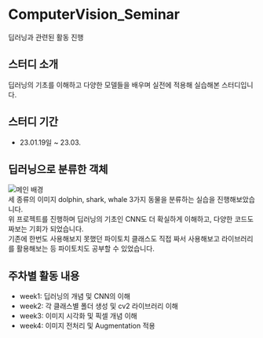 # ComputerVision_Seminar
딥러닝과 관련된 활동 진행


## 스터디 소개
딥러닝의 기초를 이해하고 다양한 모델들을 배우며 실전에 적용해 실습해본 스터디입니다.  


## 스터디 기간
* 23.01.19일 ~ 23.03.


## 딥러닝으로 분류한 객체
![메인 배경](https://user-images.githubusercontent.com/113446739/222047569-a3685baf-149d-48e4-9a7a-99f524a88fad.JPG)<br>
세 종류의 이미지 dolphin, shark, whale 3가지 동물을 분류하는 실습을 진행해보았습니다.<br>
위 프로젝트를 진행하며 딥러닝의 기초인 CNN도 더 확실하게 이해하고, 다양한 코드도 짜보는 기회가 되었습니다.<br>
기존에 한번도 사용해보지 못했던 파이토치 클래스도 직접 짜서 사용해보고 라이브러리를 활용해보는 등 파이토치도 공부할 수 있었습니다.<br>


## 주차별 활동 내용
* week1: 딥러닝의 개념 및 CNN의 이해 <br>
* week2: 각 클래스별 폴더 생성 및 cv2 라이브러리 이해 <br>
* week3: 이미지 시각화 및 픽셀 개념 이해 <br>
* week4: 이미지 전처리 및 Augmentation 적용 <br>
